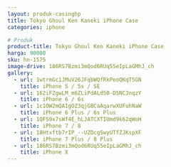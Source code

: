 ```yaml
---
layout: produk-casinghp
title: Tokyo Ghoul Ken Kaneki iPhone Case
categories: iphone

# Produk
product-title: Tokyo Ghoul Ken Kaneki iPhone Case
harga: 90000
sku: hn-1575
image-drive: 186RS7Bzmi3mQod6RUq55eIpLaGMhJ_ch
gallery:
  - url: 1wtrmGc1JMuV26JFqbWQfRkPeoQKqT5GN
    title: iPhone 5 / 5s / SE
  - url: 162iFZgwLM_m6ZLiPdALd50-D5NCJnqzY
    title: iPhone 6 / 6s
  - url: 1c1OW2mQAIgOZ3qjGBCaAqarwXUFuhNaW
    title: iPhone 6 Plus / 6s Plus
  - url: 1QFS9x7sWf4E_hLJATCXTIUmd9k62qWoH
    title: iPhone 7 / 8
  - url: 18Htxftb7rIP_--UZDcgSwyUTfZJKspXF
    title: iPhone 7 Plus / 8 Plus
  - url: 186RS7Bzmi3mQod6RUq55eIpLaGMhJ_ch
    title: iPhone X
---
```

